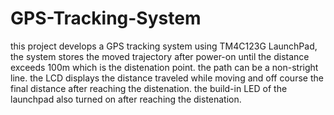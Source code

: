 # GPS-Tracking-System
this project develops a GPS tracking system using TM4C123G LaunchPad, the system stores the moved trajectory after power-on until the distance exceeds 100m which is the distenation point.
the path can be a non-stright line.
the LCD displays the distance traveled while moving and off course the final distance after reaching the distenation.
the build-in LED of the launchpad also turned on after reaching the distenation.
